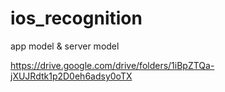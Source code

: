 # ios_recognition
app model & server model

https://drive.google.com/drive/folders/1iBpZTQa-jXUJRdtk1p2D0eh6adsy0oTX

